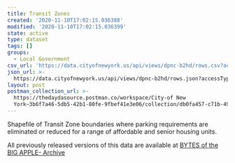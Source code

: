 ```yaml
---
title: Transit Zones
created: '2020-11-10T17:02:15.036388'
modified: '2020-11-10T17:02:15.036399'
state: active
type: dataset
tags: []
groups:
  - Local Government
csv_url: 'https://data.cityofnewyork.us/api/views/dpnc-b2hd/rows.csv?accessType=DOWNLOAD'
json_url: >-
  https://data.cityofnewyork.us/api/views/dpnc-b2hd/rows.json?accessType=DOWNLOAD
layout: post
postman_collection_url: >-
  https://thedaydasource.postman.co/workspace/City-of New
  York~3b6f7a46-5db5-42b1-80fe-9fbef41e3e06/collection/db0fa457-c71b-493c-a284-a5e8cefaee3d
---
```

Shapefile of Transit Zone boundaries where parking requirements are eliminated or reduced for a range of affordable and senior housing units.

All previously released versions of this data are available at <a href="https://www1.nyc.gov/site/planning/data-maps/open-data/bytes-archive.page?sorts[year]=0">BYTES of the BIG APPLE- Archive</a>
